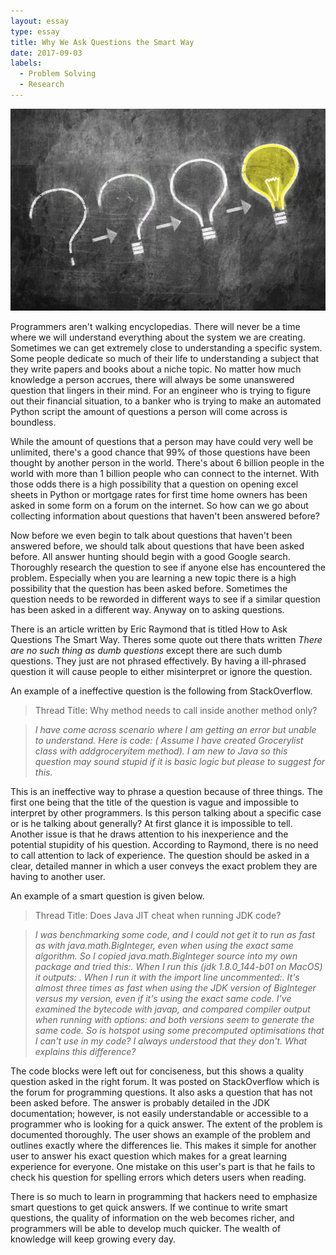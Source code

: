 ```yaml
---
layout: essay
type: essay
title: Why We Ask Questions the Smart Way
date: 2017-09-03
labels:
  - Problem Solving
  - Research
---
```


<img class="ui small right floated spaced image" src="../images/idea.jpg">

Programmers aren't walking encyclopedias. There will never be a time where we will understand everything about the system we are creating. Sometimes we can get extremely close to understanding a specific system. Some people dedicate so much of their life to understanding a subject that they write papers and books about a niche topic. No matter how much knowledge a person accrues, there will always be some unanswered question that lingers in their mind. For an engineer who is trying to figure out their financial situation, to a banker who is trying to make an automated Python script the amount of questions a person will come across is boundless.

While the amount of questions that a person may have could very well be unlimited, there's a good chance that 99% of those questions have been thought by another person in the world. There's about 6 billion people in the world with more than 1 billion people who can connect to the internet. With those odds there is a high possibility that a question on opening excel sheets in Python or mortgage rates for first time home owners has been asked in some form on a forum on the internet. So how can we go about collecting information about questions that haven't been answered before?

Now before we even begin to talk about questions that haven't been answered before, we should talk about questions that have been asked before. All answer hunting should begin with a good Google search. Thoroughly research the question to see if anyone else has encountered the problem. Especially when you are learning a new topic there is a high possibility that the question has been asked before. Sometimes the question needs to be reworded in different ways to see if a similar question has been asked in a different way. Anyway on to asking questions.

There is an article written by Eric Raymond that is titled How to Ask Questions The Smart Way. Theres some quote out there thats written <i> There are no such thing as dumb questions </i> except there are such dumb questions. They just are not phrased effectively. By having a ill-phrased question it will cause people to either misinterpret or ignore the question.

An example of a ineffective question is the following from StackOverflow.
<blockquote> Thread Title: Why method needs to call inside another method only? </blockquote>
<blockquote cite="https://stackoverflow.com/questions/46047798/why-method-needs-to-call-inside-another-method-only"> <i>
I have come across scenario where I am getting an error but unable to understand. Here is code: ( Assume I have created Grocerylist class with addgroceryitem method). I am new to Java so this question may sound stupid if it is basic logic but please to suggest for this. </i>
</blockquote>

This is an ineffective way to phrase a question because of three things. The first one being that the title of the question is vague and impossible to interpret by other programmers. Is this person talking about a specific case or is he talking about generally? At first glance it is impossible to tell. Another issue is that he draws attention to his inexperience and the potential stupidity of his question. According to Raymond, there is no need to call attention to lack of experience. The question should be asked in a clear, detailed manner in which a user conveys the exact problem they are having to another user.

An example of a smart question is given below.

<blockquote> Thread Title: Does Java JIT cheat when running JDK code? </blockquote>

<blockquote cite="https://stackoverflow.com/questions/45912510/does-java-jit-cheat-when-running-jdk-code"> <i>
I was benchmarking some code, and I could not get it to run as fast as with java.math.BigInteger, even when using the exact same algorithm. So I copied java.math.BigInteger source into my own package and tried this:. When I run this (jdk 1.8.0_144-b01 on MacOS) it outputs: . When I run it with the import line uncommented:. It's almost three times as fast when using the JDK version of BigInteger versus my version, even if it's using the exact same code.
I've examined the bytecode with javap, and compared compiler output when running with options: and both versions seem to generate the same code. So is hotspot using some precomputed optimisations that I can't use in my code? I always understood that they don't. What explains this difference? </i>
</blockquote>


The code blocks were left out for conciseness, but this shows a quality question asked in the right forum. It was posted on StackOverflow which is the forum for programming questions. It also asks a question that has not been asked before. The answer is probably detailed in the JDK documentation; however, is not easily understandable or accessible to a programmer who is looking for a quick answer. The extent of the problem is documented thoroughly. The user shows an example of the problem and outlines exactly where the differences lie. This makes it simple for another user to answer his exact question which makes for a great learning experience for everyone. One mistake on this user's part is that he fails to check his question for spelling errors which deters users when reading.

There is so much to learn in programming that hackers need to emphasize smart questions to get quick answers. If we continue to write smart questions, the quality of information on the web becomes richer, and programmers will be able to develop much quicker. The wealth of knowledge will keep growing every day.
